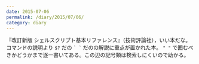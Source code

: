 ```yaml
---
date: 2015-07-06
permalink: /diary/2015/07/06/
category: diary
---
```


『改訂新版 シェルスクリプト基本リファレンス』（技術評論社），いい本だな。コマンドの説明より `$?` だの `` ` ` `` だのの解説に重点が置かれた本。 `" "` で囲むべきかどうかまで逐一書いてある。この辺の記号類は検索しにくいので助かる。